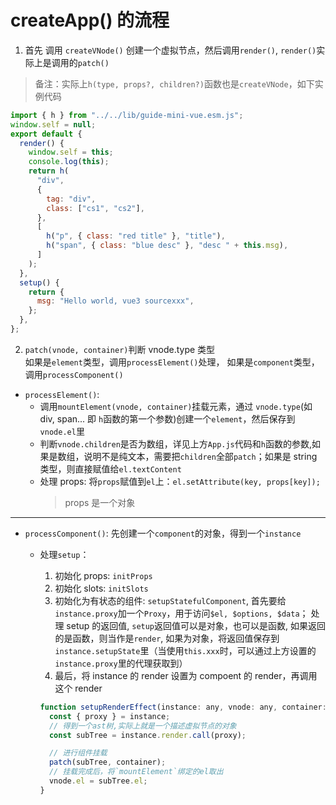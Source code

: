 # createApp() 的流程

1. 首先 调用 `createVNode()` 创建一个虚拟节点，然后调用`render()`, `render()`实际上是调用的`patch()`

> 备注：实际上`h(type, props?, children?)`函数也是`createVNode`，如下实例代码

```js
import { h } from "../../lib/guide-mini-vue.esm.js";
window.self = null;
export default {
  render() {
    window.self = this;
    console.log(this);
    return h(
      "div",
      {
        tag: "div",
        class: ["cs1", "cs2"],
      },
      [
        h("p", { class: "red title" }, "title"),
        h("span", { class: "blue desc" }, "desc " + this.msg),
      ]
    );
  },
  setup() {
    return {
      msg: "Hello world, vue3 sourcexxx",
    };
  },
};
```

2. `patch(vnode, container)`判断 vnode.type 类型  
   如果是`element`类型，调用`processElement()`处理，
   如果是`component`类型，调用`processComponent()`

- `processElement()`:
  - 调用`mountElement(vnode, container)`挂载元素，通过 `vnode.type`(如 div, span... 即 `h`函数的第一个参数)创建一个`element`，然后保存到`vnode.el`里
  - 判断`vnode.children`是否为数组，详见上方`App.js`代码和`h`函数的参数,如果是数组，说明不是纯文本，需要把`children`全部`patch`；如果是 string 类型，则直接赋值给`el.textContent`
  - 处理 props: 将`props`赋值到`el`上：`el.setAttribute(key, props[key]);`
    > props 是一个对象

---

- `processComponent()`: 先创建一个`component`的对象，得到一个`instance`

  - 处理`setup`：

    1. 初始化 props: `initProps`
    2. 初始化 slots: `initSlots`
    3. 初始化为有状态的组件: `setupStatefulComponent`,
       首先要给`instance.proxy`加一个`Proxy`，用于访问`$el, $options, $data`；
       处理 setup 的返回值, `setup`返回值可以是对象，也可以是函数, 如果返回的是函数，则当作是`render`, 如果为对象，将返回值保存到`instance.setupState`里（当使用`this.xxx`时，可以通过上方设置的`instance.proxy`里的代理获取到）
    4. 最后，将 instance 的 render 设置为 compoent 的 render，再调用这个 render

    ```js
    function setupRenderEffect(instance: any, vnode: any, container: any) {
      const { proxy } = instance;
      // 得到一个ast树,实际上就是一个描述虚拟节点的对象
      const subTree = instance.render.call(proxy);

      // 进行组件挂载
      patch(subTree, container);
      // 挂载完成后，将`mountElement`绑定的el取出
      vnode.el = subTree.el;
    }
    ```
